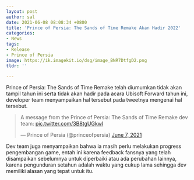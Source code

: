 ```yaml
---
layout: post
author: sal
date: 2021-06-08 08:08:34 +0800
title: 'Prince of Persia: The Sands of Time Remake Akan Hadir 2022'
categories:
- News
tags:
- Release
- Prince of Persia
image: https://ik.imagekit.io/dsg/image_BNR7DtfgD2.png
tldr: ''

---
```

Prince of Persia: The Sands of Time Remake telah diumumkan tidak akan tampil tahun ini serta tidak akan hadir pada acara Ubisoft Forward tahun ini, developer team menyampaikan hal tersebut pada tweetnya mengenai hal tersebut.

<blockquote class="twitter-tweet"><p lang="en" dir="ltr">A message from the Prince of Persia: The Sands of Time Remake dev team: <a href="https://t.co/3B8tgUGkwl">pic.twitter.com/3B8tgUGkwl</a></p>&mdash; Prince of Persia (@princeofpersia) <a href="https://twitter.com/princeofpersia/status/1401924414975905792?ref_src=twsrc%5Etfw">June 7, 2021</a></blockquote> <script async src="https://platform.twitter.com/widgets.js" charset="utf-8"></script>

Dev team juga menyampaikan bahwa ia masih perlu melakukan progress pengembangan game, entah ini karena feedback fansnya yang telah disampaikan sebelumnya untuk diperbaiki atau ada perubahan lainnya, karena pengunduran setahun adalah waktu yang cukup lama sehingga dev memiliki alasan yang tepat untuk itu.